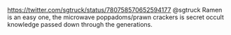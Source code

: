 https://twitter.com/sgtruck/status/780758570652594177 @sgtruck Ramen is an easy one, the microwave poppadoms/prawn crackers is secret occult knowledge passed down through the generations.